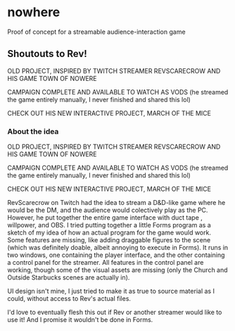 # nowhere
 Proof of concept for a streamable audience-interaction game
 
## Shoutouts to Rev!

OLD PROJECT, INSPIRED BY TWITCH STREAMER REVSCARECROW AND HIS GAME TOWN OF NOWERE

CAMPAIGN COMPLETE AND AVAILABLE TO WATCH AS VODS
(he streamed the game entirely manually, I never finished and shared this lol)

CHECK OUT HIS NEW INTERACTIVE PROJECT, MARCH OF THE MICE
 
### About the idea

OLD PROJECT, INSPIRED BY TWITCH STREAMER REVSCARECROW AND HIS GAME TOWN OF NOWERE

CAMPAIGN COMPLETE AND AVAILABLE TO WATCH AS VODS
(he streamed the game entirely manually, I never finished and shared this lol)

CHECK OUT HIS NEW INTERACTIVE PROJECT, MARCH OF THE MICE

RevScarecrow on Twitch had the idea to stream a D&D-like game where he would be the DM, and the audience would colectively play as the PC.
However, he put together the entire game interface with duct tape , willpower, and OBS.
I tried putting together a little Forms program as a sketch of my idea of how an actual program for the game would work. Some features are missing, like adding draggable figures to the scene (which was definitely doable, albeit annoying to execute in Forms).
It runs in two windows, one containing the player interface, and the other containing a control panel for the streamer. 
All features in the control panel are working, though some of the visual assets are missing (only the Church and Outside Starbucks scenes are actually in).

UI design isn't mine, I just tried to make it as true to source material as I could, without access to Rev's actual files.

I'd love to eventually flesh this out if Rev or another streamer would like to use it! And I promise it wouldn't be done in Forms. 
